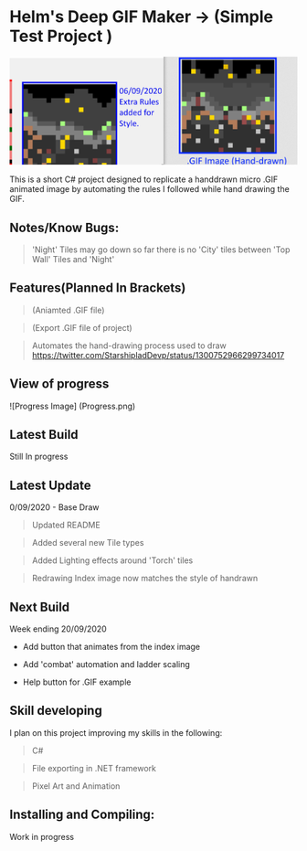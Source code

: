 # Helm's Deep GIF Maker -> (Simple Test Project )

![Helms Deep](SalesPitch.PNG)

This is a short C# project designed to replicate a handdrawn micro .GIF animated image by
automating the rules I followed while hand drawing the GIF.


## Notes/Know Bugs:

> 'Night' Tiles may go down so far there is no 'City' tiles between 'Top Wall' Tiles and 'Night'

## Features(Planned In Brackets)

> (Aniamted .GIF file)

> (Export .GIF file of project)

> Automates the hand-drawing process used to draw https://twitter.com/StarshipladDevp/status/1300752966299734017


## View of progress

![Progress Image] (Progress.png)

## Latest Build
Still In progress

## Latest Update

0/09/2020 - Base Draw

> Updated README

> Added several new Tile types

> Added Lighting effects around 'Torch' tiles

>Redrawing Index image now matches the style of handrawn

## Next Build

Week ending 20/09/2020

* Add button that animates from the index image

* Add 'combat' automation and ladder scaling

* Help button for .GIF example


## Skill developing

I plan on this project improving my skills in the following:

> C#

> File exporting in .NET framework

>Pixel Art and Animation

## Installing and Compiling:

Work in progress
